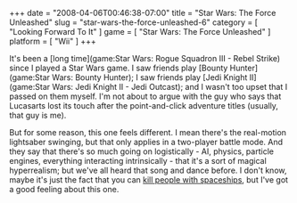 +++
date = "2008-04-06T00:46:38-07:00"
title = "Star Wars: The Force Unleashed"
slug = "star-wars-the-force-unleashed-6"
category = [ "Looking Forward To It" ]
game = [ "Star Wars: The Force Unleashed" ]
platform = [ "Wii" ]
+++

It's been a [long time](game:Star Wars: Rogue Squadron III - Rebel Strike) since I played a Star Wars game.  I saw friends play [Bounty Hunter](game:Star Wars: Bounty Hunter); I saw friends play [Jedi Knight II](game:Star Wars: Jedi Knight II - Jedi Outcast); and I wasn't too upset that I passed on them myself.  I'm not about to argue with the guy who says that Lucasarts lost its touch after the point-and-click adventure titles (usually, that guy is me).

But for some reason, this one feels different.  I mean there's the real-motion lightsaber swinging, but that only applies in a two-player battle mode.  And they say that there's so much going on logistically - AI, physics, particle engines, everything interacting intrinsically - that it's a sort of magical hyperrealism; but we've all heard that song and dance before.  I don't know, maybe it's just the fact that you can [kill people with spaceships]($SiteBaseURL$wp-content/uploads/2008/04/starwars_forceunleashed.jpg), but I've got a good feeling about this one.
